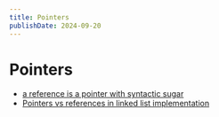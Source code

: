 ```yaml
---
title: Pointers
publishDate: 2024-09-20
---
```


# Pointers

- [a reference is a pointer with syntactic sugar](https://www.reddit.com/r/cpp/comments/18186it/comment/kaalshc/?utm_source=share&utm_medium=web3x&utm_name=web3xcss&utm_term=1&utm_content=share_button)
- [Pointers vs references in linked list implementation](linked-list.md#implementations-of-different-languages)

